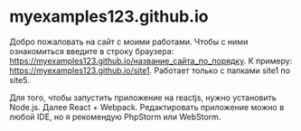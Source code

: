 # myexamples123.github.io

Добро пожаловать на сайт с моими работами. Чтобы с ними ознакомиться введите в строку браузера: https://myexamples123.github.io/название_сайта_по_порядку. К примеру: https://myexamples123.github.io/site1. Работает только с папками site1 по site5. 

Для того, чтобы запустить приложение на reactjs, нужно установить Node.js. Далее React + Webpack. Редактировать приложение можно в любой IDE, но я рекомендую PhpStorm или WebStorm. 
